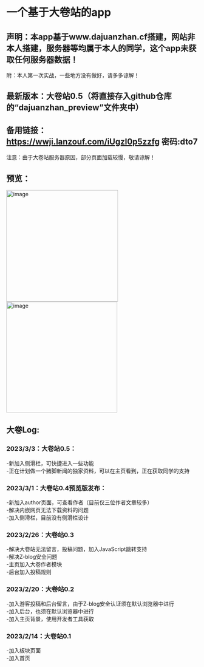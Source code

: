 # 一个基于大卷站的app
## 声明：本app基于www.dajuanzhan.cf搭建，网站非本人搭建，服务器等均属于本人的同学，这个app未获取任何服务器数据！
附：本人第一次实战，一些地方没有做好，请多多谅解！

## 最新版本：大卷站0.5（将直接存入github仓库的“dajuanzhan_preview”文件夹中）  
## 备用链接：https://wwji.lanzouf.com/iUgzI0p5zzfg 密码:dto7
注意：由于大卷站服务器原因，部分页面加载较慢，敬请谅解！  

## 预览：  
<img width="294" alt="image" src="https://user-images.githubusercontent.com/118042225/222745762-47c26af5-9a4d-485c-be00-75394d4ca995.png"><img width="292" alt="image" src="https://user-images.githubusercontent.com/118042225/222170739-fc3e7913-d721-4f4a-85bc-5276f51f7de6.png">

## 大卷Log:  
### 2023/3/3：大卷站0.5：
-新加入侧滑栏，可快捷进入一些功能  
-正在计划做一个猪脚新闻的独家资料，可以在主页看到，正在获取同学的支持  

### 2023/3/1：大卷站0.4预览版发布：
-新加入author页面，可查看作者（目前仅三位作者文章较多）  
-解决内嵌网页无法下载资料的问题  
-加入侧滑栏，目前没有侧滑栏设计  

### 2023/2/26：大卷站0.3  
-解决大卷站无法留言，投稿问题，加入JavaScript跳转支持  
-解决Z-blog安全问题  
-主页加入大卷作者模块  
-后台加入投稿规则  

### 2023/2/20：大卷站0.2  
-加入游客投稿和后台留言，由于Z-blog安全认证须在默认浏览器中进行  
-加入后台，也须在默认浏览器中进行  
-加入主页背景，使用开发者工具获取  

### 2023/2/14：大卷站0.1  
-加入板块页面  
-加入首页    
